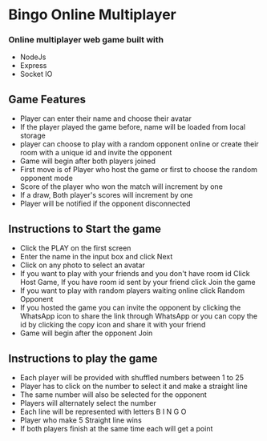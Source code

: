 # Bingo Online Multiplayer

### Online multiplayer web game built with

- NodeJs
- Express
- Socket IO

## Game Features

- Player can enter their name and choose their avatar
- If the player played the game before, name will be loaded from local storage
- player can choose to play with a random opponent online or create their room with a unique id and invite the opponent
- Game will begin after both players joined
- First move is of Player who host the game or first to choose the random opponent mode
- Score of the player who won the match will increment by one
- If a draw, Both player's scores will increment by one
- Player will be notified if the opponent disconnected

## Instructions to Start the game

- Click the PLAY on the first screen
- Enter the name in the input box and click Next
- Click on any photo to select an avatar
- If you want to play with your friends and you don't have room id Click Host Game, If you have room id sent by your friend click Join the game
- If you want to play with random players waiting online click Random Opponent
- If you hosted the game you can invite the opponent by clicking the WhatsApp icon to share the link through WhatsApp or you can copy the id by clicking the copy icon and share it with your friend
- Game will begin after the opponent Join

## Instructions to play the game

- Each player will be provided with shuffled numbers between 1 to 25
- Player has to click on the number to select it and make a straight line
- The same number will also be selected for the opponent
- Players will alternately select the number
- Each line will be represented with letters B I N G O
- Player who make 5 Straight line wins
- If both players finish at the same time each will get a point
